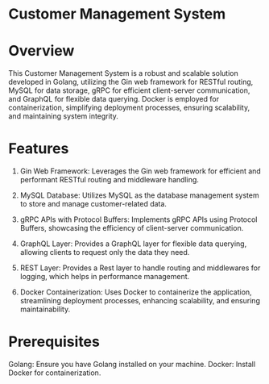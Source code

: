 # Customer Management System
# Overview
This Customer Management System is a robust and scalable solution developed in Golang, utilizing the Gin web framework for RESTful routing, MySQL for data storage, gRPC for efficient client-server communication, and GraphQL for flexible data querying. Docker is employed for containerization, simplifying deployment processes, ensuring scalability, and maintaining system integrity.

# Features
1. Gin Web Framework: Leverages the Gin web framework for efficient and performant RESTful routing and middleware handling.

2. MySQL Database: Utilizes MySQL as the database management system to store and manage customer-related data.

3. gRPC APIs with Protocol Buffers: Implements gRPC APIs using Protocol Buffers, showcasing the efficiency of client-server communication.

4. GraphQL Layer: Provides a GraphQL layer for flexible data querying, allowing clients to request only the data they need.

5. REST Layer: Provides a Rest layer to handle routing and middlewares for logging, which helps in performance management.

6. Docker Containerization: Uses Docker to containerize the application, streamlining deployment processes, enhancing scalability, and ensuring maintainability.

# Prerequisites
Golang: Ensure you have Golang installed on your machine.
Docker: Install Docker for containerization.
